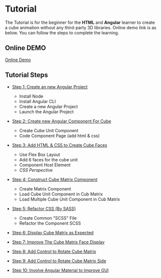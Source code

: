 # Tutorial

The Tutorial is for the beginner for the __HTML__ and __Angular__ learner to create a cube animation without any third-party 3D libraries. Online demo link is as below. You can follow the steps to complete the learning.

## Online DEMO  

[Online Demo](https://radalian.github.io/cube/)

## Tutorial Steps

- [Step 1: Create an new Angular Project](./tutorial/step1.md)
  - Install Node
  - Install Angular CLI
  - Create a new Angular Project
  - Launch the Angular Project

- [Step 2: Create new Angular Component For Cube](./tutorial/step2.md)
  - Create Cube Unit Component
  - Code Component Page (add html & css)

- [Step 3: Add HTML & CSS to Create Cube Faces](./tutorial/step3.md)
  - Use Flex Box Layout
  - Add 6 faces for the cube unit
  - Component Host Element
  - _CSS Perspective_

- [Step 4: Construct Cube Matrix Component](./tutorial/step4.md)
  - Create Matrix Component  
  - Load Cube Unit Component in Cub Matrix
  - Load Multiple Cube Unit Component in Cub Matrix

- [Step 5: Refactor CSS (By SASS)](./tutorial/step5.md)
  - Create Common "SCSS" File
  - Refactor the Component SCSS

- [Step 6: Display Cube Matrix as Expected](./tutorial/step6.md)
- [Step 7: Improve The Cube Matrix Face Display](./tutorial/step6.md)
- [Step 8: Add Control to Rotate Cube Matrix](./tutorial/step6.md)
- [Step 9: Add Control to Rotate Cube Matrix Side](./tutorial/step6.md)
- [Step 10: Involve Angular Material to Improve GUI](./tutorial/step6.md)